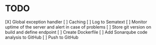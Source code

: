 # TODO

[X] Global exception handler
[ ] Caching
[ ] Log to Sematext
[ ] Monitor uptime of the server and alert in case of problems
[ ] Store git version on build and define endpoint
[ ] Create Dockerfile
[ ] Add Sonarqube code analysis to GitHub
[ ] Push to GitHub
